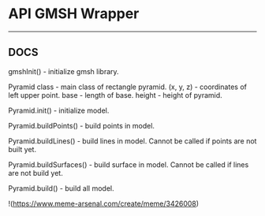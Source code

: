 # API GMSH Wrapper

---

## DOCS

gmshInit() - initialize gmsh library.

Pyramid class - main class of rectangle pyramid. (x, y, z) - coordinates of left upper point. base - length of base. height - height of pyramid.

Pyramid.init() - initialize model.

Pyramid.buildPoints() - build points in model.

Pyramid.buildLines() - build lines in model. Cannot be called if points are not built yet.

Pyramid.buildSurfaces() - build surface in model. Cannot be called if lines are not build yet.

Pyramid.build() - build all model.

!(https://www.meme-arsenal.com/create/meme/3426008)

